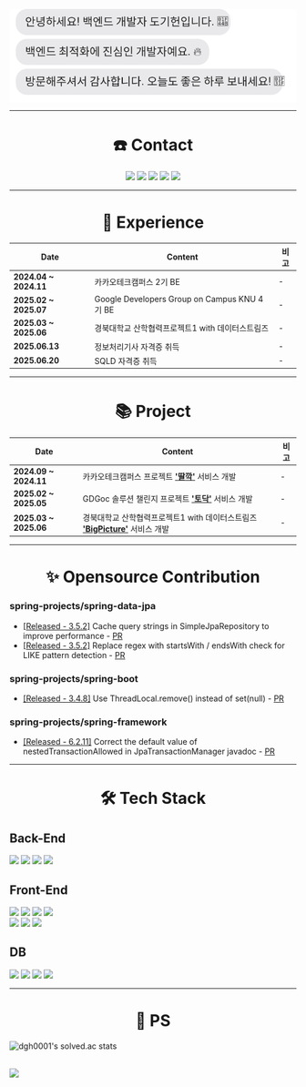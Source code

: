 <br/>
<div style="margin:0; padding:0;">
  <img src="https://raw.githubusercontent.com/Dockerel/Dockerel/main/readme.svg" style="display:block; margin:0; padding:0;" />
</div>

---

<div align="center"><h1>☎️ Contact</h1></div>
<p align="center">
  <a href="mailto:ehrlgjs0413@gmail.com"><img src="https://img.shields.io/badge/Gmail-D14836?style=for-the-badge&logo=Gmail&logoColor=white"></a>
  <a href="https://dockerel.tistory.com/"><img src="https://img.shields.io/badge/DEV_BLOG-151515?style=for-the-badge&logo=tistory&logoColor=fff)"></a>
  <a href="https://www.linkedin.com/in/%EA%B8%B0%ED%97%8C-%EB%8F%84-838783343/"><img src="https://img.shields.io/badge/LinkedIn-0A66C2?style=for-the-badge&logo=LinkedIn&logoColor=white"></a>
  <a href="https://dockerel.notion.site/23cee1b411628083acb5f5e1f346b90c"><img src="https://img.shields.io/badge/résumé-F8F9F3?style=for-the-badge&logo=Notion&logoColor=black"></a>
  <a href="https://drive.google.com/file/d/116h3WFhquxnsmWVSeoEc4ppxBhJs7M_x/view?usp=sharing"><img src="https://img.shields.io/badge/PORTFOLIO-0A927D?style=for-the-badge&logo=Rallit&logoColor=white"></a>
</p>

---

<div align="center"><h1>🏃 Experience</h1></div>
<table align="center">
  <thead>
    <tr>
      <th>Date</th>
      <th>Content</th>
      <th>비고</th>
    </tr>
  </thead>
  <tbody>
    <tr>
      <td><strong>2024.04 ~ 2024.11</strong></td>
      <td>카카오테크캠퍼스 2기 BE</td>
      <td>-</td>
    </tr>
    <tr>
      <td><strong>2025.02 ~ 2025.07</strong></td>
      <td>Google Developers Group on Campus KNU 4기 BE</td>
      <td>-</td>
    </tr>
    <tr>
      <td><strong>2025.03 ~ 2025.06</strong></td>
      <td>경북대학교 산학협력프로젝트1 with 데이터스트림즈</td>
      <td>-</td>
    </tr>
    <tr>
      <td><strong>2025.06.13</strong></td>
      <td>정보처리기사 자격증 취득</td>
      <td>-</td>
    </tr>
    <tr>
      <td><strong>2025.06.20</strong></td>
      <td>SQLD 자격증 취득</td>
      <td>-</td>
    </tr>
  </tbody>
</table>

---

<div align="center"><h1>📚 Project</h1></div>
<table align="center">
  <thead>
    <tr>
      <th>Date</th>
      <th>Content</th>
      <th>비고</th>
    </tr>
  </thead>
  <tbody>
    <tr>
      <td><strong>2024.09 ~ 2024.11</strong></td>
      <td>
        카카오테크캠퍼스 프로젝트 <a href="https://github.com/Dockerel/Team5_BE"><strong>'딸깍'</strong></a> 서비스 개발
      </td>
      <td>-</td>
    </tr>
    <tr>
      <td><strong>2025.02 ~ 2025.05</strong></td>
      <td>
        GDGoc 솔루션 챌린지 프로젝트 <a href="https://github.com/Dockerel/4th-SC-TEAM1-BE"><strong>'토닥'</strong></a> 서비스 개발
      </td>
      <td>-</td>
    </tr>
    <tr>
      <td><strong>2025.03 ~ 2025.06</strong></td>
      <td>
        경북대학교 산학협력프로젝트1 with 데이터스트림즈 <a href="https://github.com/Dockerel/DataStreams-BE"><strong>'BigPicture'</strong></a> 서비스 개발
      </td>
      <td>-</td>
    </tr>
  </tbody>
</table>

---

<div align="center"><h1>✨ Opensource Contribution</h1></div>

### spring-projects/spring-data-jpa
  - [[Released - 3.5.2]](https://github.com/spring-projects/spring-data-jpa/releases/tag/3.5.2) Cache query strings in SimpleJpaRepository to improve performance - [PR](https://github.com/spring-projects/spring-data-jpa/pull/3920)
  - [[Released - 3.5.2]](https://github.com/spring-projects/spring-data-jpa/releases/tag/3.5.2) Replace regex with startsWith / endsWith check for LIKE pattern detection - [PR](https://github.com/spring-projects/spring-data-jpa/pull/3932)

### spring-projects/spring-boot
  - [[Released - 3.4.8]](https://github.com/spring-projects/spring-boot/releases/tag/v3.4.8) Use ThreadLocal.remove() instead of set(null) - [PR](https://github.com/spring-projects/spring-boot/pull/46256)

### spring-projects/spring-framework
  - [[Released - 6.2.11]](https://github.com/spring-projects/spring-framework/releases/tag/v6.2.11) Correct the default value of nestedTransactionAllowed in JpaTransactionManager javadoc - [PR](https://github.com/spring-projects/spring-framework/pull/35212)

---

<div align="center"><h1>🛠️ Tech Stack</h1></div>
<h2>Back-End</h2>
<p dir="auto">
<img src="https://img.shields.io/badge/-Spring-6DB33F?logo=Spring&amp;logoColor=white&amp;labelColor=6DB33F" style="max-width: 100%;">
<img src="https://img.shields.io/badge/-FastAPI-009688?logo=FastAPI&amp;logoColor=white&amp;labelColor=009688" style="max-width: 100%;">
<img src="https://img.shields.io/badge/-Django-092E20?logo=Django&amp;logoColor=white&amp;labelColor=092E20" style="max-width: 100%;">
<img src="https://img.shields.io/badge/-Express-000000?logo=Express&amp;logoColor=white&amp;labelColor=000000" style="max-width: 100%;">
</p>

<h2>Front-End</h2>
<p dir="auto">
<img src="https://img.shields.io/badge/-html5-E34F26?logo=html5&amp;logoColor=white&amp;labelColor=E34F26" style="max-width: 100%;">
<img src="https://img.shields.io/badge/-css3-1572B6?logo=html5&amp;logoColor=white&amp;labelColor=1572B6" style="max-width: 100%;">
<img src="https://img.shields.io/badge/-Javascript-F7DF1E?logo=Javascript&amp;logoColor=white&amp;labelColor=F7DF1E" style="max-width: 100%;">
<img src="https://img.shields.io/badge/-TypeScript-3178C6?logo=TypeScript&amp;logoColor=white&amp;labelColor=3178C6" style="max-width: 100%;">
  <br/>
<img src="https://img.shields.io/badge/-React-61DAFB?logo=React&amp;logoColor=black&amp;labelColor=61DAFB" style="max-width: 100%;">
<img src="https://img.shields.io/badge/-ChakraUI-319795?logo=ChakraUI&amp;logoColor=white&amp;labelColor=319795" style="max-width: 100%;">
<img src="https://img.shields.io/badge/-tailwindcss-06B6D4?logo=tailwindcss&amp;logoColor=white&amp;labelColor=06B6D4" style="max-width: 100%;">
</p>

<h2>DB</h2>
<p dir="auto">
<img src="https://img.shields.io/badge/-MySql-438CB2?logo=MySql&amp;logoColor=white&amp;labelColor=438CB2" style="max-width: 100%;">
<img src="https://img.shields.io/badge/-Redis-FF4438?logo=Redis&amp;logoColor=white&amp;labelColor=FF4438" style="max-width: 100%;">
<img src="https://img.shields.io/badge/-MongoDB-47A248?logo=MongoDB&amp;logoColor=white&amp;labelColor=47A248" style="max-width: 100%;">
<img src="https://img.shields.io/badge/-SQLite-4479A1?logo=SQLite&amp;logoColor=white&amp;labelColor=4479A1" style="max-width: 100%;">
</p>

---

<div align="center"><h1>🧩 PS</h1></div>

![dgh0001's solved.ac stats](https://github-readme-solvedac.hyp3rflow.vercel.app/api/?handle=dgh0001)

<br />
<img src="https://user-images.githubusercontent.com/73097560/115834477-dbab4500-a447-11eb-908a-139a6edaec5c.gif">
